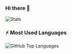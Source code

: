 ### Hi there 👋

<!--
**ArnaudBuchholz/ArnaudBuchholz** is a ✨ _special_ ✨ repository because its `README.md` (this file) appears on your GitHub profile.

Here are some ideas to get you started:

- 🔭 I’m currently working on ...
- 🌱 I’m currently learning ...
- 👯 I’m looking to collaborate on ...
- 🤔 I’m looking for help with ...
- 💬 Ask me about ...
- 📫 How to reach me: ...
- 😄 Pronouns: ...
- ⚡ Fun fact: ...
-->

<img align="top" alt="Stats" src="https://github-readme-stats.vercel.app/api?username=ArnaudBuchholz&show_icons=true" />

### ⚡ Most Used Languages
<img align="top" alt="GitHub Top Languages" src="https://github-readme-stats.vercel.app/api/top-langs/?username=ArnaudBuchholz&langs_count=5&layout=compact" />

